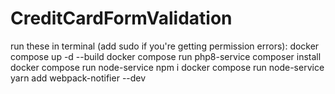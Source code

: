# CreditCardFormValidation
run these in terminal (add sudo if you're getting permission errors):
docker compose up -d --build
docker compose run php8-service composer install
docker compose run node-service npm i
docker compose run node-service yarn add webpack-notifier --dev